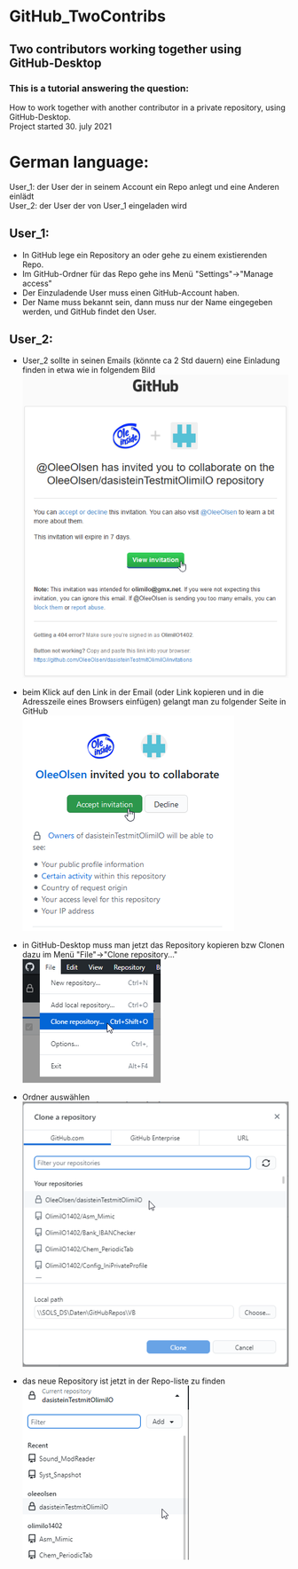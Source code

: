 # GitHub_TwoContribs
## Two contributors working together using GitHub-Desktop   
### This is a tutorial answering the question:
How to work together with another contributor in a private repository, using GitHub-Desktop.  
Project started 30. july 2021 

German language:  
================
  
User_1: der User der in seinem Account ein Repo anlegt und eine Anderen einlädt  
User_2: der User der von User_1 eingeladen wird  
  
User_1:
-------
* In GitHub lege ein Repository an oder gehe zu einem existierenden Repo. 
* Im GitHub-Ordner für das Repo gehe ins Menü "Settings"->"Manage access"
* Der Einzuladende User muss einen GitHub-Account haben.
* Der Name muss bekannt sein, dann muss nur der Name eingegeben werden, und GitHub findet den User.

User_2:
-------
* User_2 sollte in seinen Emails (könnte ca 2 Std dauern) eine Einladung finden in etwa wie in folgendem Bild  
![01_GH_EinladungEmail Image](Resources/01_GH_EinladungEmail.png "01_GH_EinladungEmail Image")

* beim Klick auf den Link in der Email (oder Link kopieren und in die Adresszeile eines Browsers einfügen) gelangt man zu folgender Seite in GitHub  
![02_GH_EinladungInGitHub Image](Resources/02_GH_EinladungInGitHub.png "02_GH_EinladungInGitHub Image")

* in GitHub-Desktop muss man jetzt das Repository kopieren bzw Clonen dazu im Menü "File"->"Clone repository..."  
![03_GHDt_FileClonerepo Image](Resources/03_GHDt_FileClonerepo.png "03_GHDt_FileClonerepo Image")

* Ordner auswählen  
![04_GHDt_DlgClone Image](Resources/04_GHDt_DlgClone.png "04_GHDt_DlgClone Image")

* das neue Repository ist jetzt in der Repo-liste zu finden  
![05_GHDt_RepoList Image](Resources/05_GHDt_RepoList.png "05_GHDt_RepoList Image")


